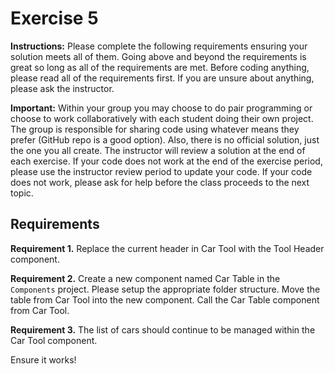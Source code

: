 # Exercise 5

**Instructions:** Please complete the following requirements ensuring your solution meets all of them. Going above and beyond the requirements is great so long as all of the requirements are met. Before coding anything, please read all of the requirements first. If you are unsure about anything, please ask the instructor.

**Important:** Within your group you may choose to do pair programming or choose to work collaboratively with each student doing their own project. The group is responsible for sharing code using whatever means they prefer (GitHub repo is a good option). Also, there is no official solution, just the one you all create. The instructor will review a solution at the end of each exercise. If your code does not work at the end of the exercise period, please use the instructor review period to update your code. If your code does not work, please ask for help before the class proceeds to the next topic.

## Requirements

**Requirement 1.** Replace the current header in Car Tool with the Tool Header component.

**Requirement 2.** Create a new component named Car Table in the `Components` project. Please setup the appropriate folder structure. Move the table from Car Tool into the new component. Call the Car Table component from Car Tool.

**Requirement 3.** The list of cars should continue to be managed within the Car Tool component.

Ensure it works!
